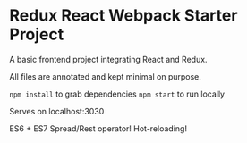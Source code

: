 Redux React Webpack Starter Project
===================================

A basic frontend project integrating React and Redux.

All files are annotated and kept minimal on purpose.

`npm install` to grab dependencies
`npm start` to run locally

Serves on localhost:3030

ES6 + ES7 Spread/Rest operator! 
Hot-reloading!
